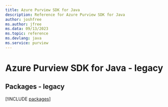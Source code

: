 ```yaml
---
title: Azure Purview SDK for Java
description: Reference for Azure Purview SDK for Java
author: joshfree
ms.author: jfree
ms.data: 09/13/2023
ms.topic: reference
ms.devlang: java
ms.service: purview
---
```

# Azure Purview SDK for Java - legacy
## Packages - legacy
[!INCLUDE [packages](purview-index.md)]
